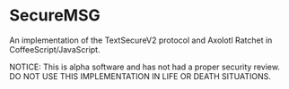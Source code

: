 SecureMSG
============
An implementation of the TextSecureV2 protocol and Axolotl Ratchet
in CoffeeScript/JavaScript.

NOTICE: This is alpha software and has not had a proper security
review. DO NOT USE THIS IMPLEMENTATION IN LIFE OR DEATH SITUATIONS.
